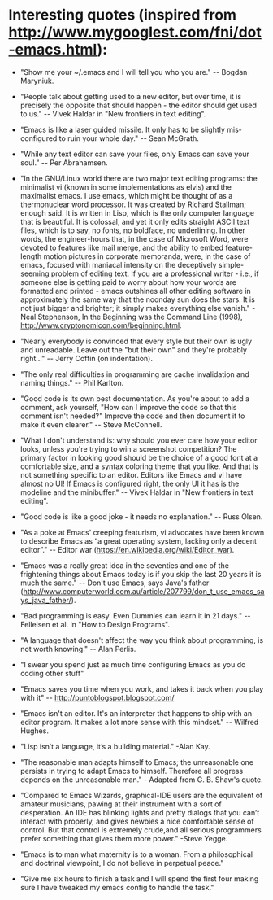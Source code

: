 # Interesting quotes (inspired from http://www.mygooglest.com/fni/dot-emacs.html):

- "Show me your ~/.emacs and I will tell you who you are." -- Bogdan Maryniuk.

- "People talk about getting used to a new editor, but over time, it is precisely the opposite that should happen - the editor should get used to us." -- Vivek Haldar in "New frontiers in text editing".

- "Emacs is like a laser guided missile. It only has to be slightly mis-configured to ruin your whole day." -- Sean McGrath.

- "While any text editor can save your files, only Emacs can save your soul." -- Per Abrahamsen.

- "In the GNU/Linux world there are two major text editing programs: the minimalist vi (known in some implementations as elvis) and the maximalist emacs. I use emacs, which might be thought of as a thermonuclear word processor. It was created by Richard Stallman; enough said. It is written in Lisp, which is the only computer language that is beautiful. It is colossal, and yet it only edits straight ASCII text files, which is to say, no fonts, no boldface, no underlining. In other words, the engineer-hours that, in the case of Microsoft Word, were devoted to features like mail merge, and the ability to embed feature-length motion pictures in corporate memoranda, were, in the case of emacs, focused with maniacal intensity on the deceptively simple-seeming problem of editing text. If you are a professional writer - i.e., if someone else is getting paid to worry about how your words are formatted and printed - emacs outshines all other editing software in approximately the same way that the noonday sun does the stars. It is not just bigger and brighter; it simply makes everything else vanish." - Neal Stephenson, In the Beginning was the Command Line (1998), http://www.cryptonomicon.com/beginning.html.

- "Nearly everybody is convinced that every style but their own is ugly and unreadable. Leave out the "but their own" and they're probably right..." -- Jerry Coffin (on indentation).

- "The only real difficulties in programming are cache invalidation and naming things." -- Phil Karlton.

- "Good code is its own best documentation. As you're about to add a comment, ask yourself, "How can I improve the code so that this comment isn't needed?" Improve the code and then document it to make it even clearer." -- Steve McConnell.

- "What I don't understand is: why should you ever care how your editor looks, unless you're trying to win a screenshot competition? The primary factor in looking good should be the choice of a good font at a comfortable size, and a syntax coloring theme that you like. And that is not something specific to an editor. Editors like Emacs and vi have almost no UI! If Emacs is configured right, the only UI it has is the modeline and the minibuffer." -- Vivek Haldar in "New frontiers in text editing".

- "Good code is like a good joke - it needs no explanation." -- Russ Olsen.

- "As a poke at Emacs' creeping featurism, vi advocates have been known to describe Emacs as “a great operating system, lacking only a decent editor”." -- Editor war (https://en.wikipedia.org/wiki/Editor_war).

- "Emacs was a really great idea in the seventies and one of the frightening things about Emacs today is if you skip the last 20 years it is much the same." -- Don't use Emacs, says Java's father (http://www.computerworld.com.au/article/207799/don_t_use_emacs_says_java_father/).

- "Bad programming is easy. Even Dummies can learn it in 21 days." -- Felleisen et al. in "How to Design Programs".

- "A language that doesn't affect the way you think about programming, is not worth knowing." -- Alan Perlis.

- "I swear you spend just as much time configuring Emacs as you do coding other stuff"

- "Emacs saves you time when you work, and takes it back when you play with it" -- http://puntoblogspot.blogspot.com/

- "Emacs isn't an editor. It's an interpreter that happens to ship with an editor program. It makes a lot more sense with this mindset." -- Wilfred Hughes.

- "Lisp isn’t a language, it’s a building material." -Alan Kay.

- "The reasonable man adapts himself to Emacs; the unreasonable one persists in trying to adapt Emacs to himself. Therefore all progress depends on the unreasonable man." - Adapted from G. B. Shaw's quote.

- "Compared to Emacs Wizards, graphical-IDE users are the equivalent of amateur musicians, pawing at their instrument with a sort of desperation. An IDE has blinking lights and pretty dialogs that you can’t interact with properly, and gives newbies a nice comfortable sense of control. But that control is extremely crude,and all serious programmers prefer something that gives them more power." -Steve Yegge.

- "Emacs is to man what maternity is to a woman. From a philosophical and doctrinal viewpoint, I do not believe in perpetual peace."

- "Give me six hours to finish a task and I will spend the first four making sure I have tweaked my emacs config to handle the task."
